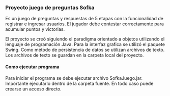 ### Proyecto juego de preguntas Sofka ###

Es un juego de preguntas y respuestas de 5 etapas con la funcionalidad de registrar e ingresar usuarios.
El jugador debe contestar correctamente para acumular puntos y victorias.

El proyecto se creó siguiendo el paradigma orientado a objetos utilizando el lenguaje de programación Java.
Para la interfaz grafica se utilizó el paquete Swing.
Como método de persistencia de datos se utilizan archivos de texto. Los archivos de texto
se guardan en la carpeta local del proyecto.

#### Como ejecutar programa ####

Para iniciar el programa se debe ejecutar archivo SofkaJuego.jar. Importante ejecutarlo dentro de la carpeta fuente. En todo caso puede crearse un acceso directo.
